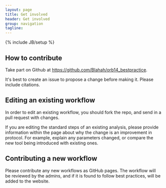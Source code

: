 ```yaml
---
layout: page
title: Get involved
header: Get involved
group: navigation
tagline:
---
```

{% include JB/setup %}

## How to contribute

Take part on Github at https://github.com/Blahah/orb14_bestpractice.

It's best to create an issue to propose a change before making it. Please include citations.

## Editing an existing workflow

In order to edit an existing workflow, you should fork the repo, and send in a pull request with changes.

If you are editing the standard steps of an existing analysis, please provide information within the page about why the change is an improvement in protocol. For example, explain any parameters changed, or compare the new tool being introduced with existing ones.

## Contributing a new workflow

Please contribute any new workflows as GitHub pages. The workflow will be reviewed by the admins, and if it is found to follow best practices, will be added to the website.
